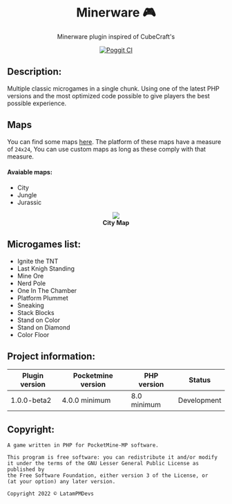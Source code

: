 <div align="center">
  <h1>Minerware 🎮</h1>
  <p>Minerware plugin inspired of CubeCraft's</p>
  <a href="https://poggit.pmmp.io/ci/LatamPMDevs/Minerware/" target="_blank"><img alt="Poggit CI" src="https://poggit.pmmp.io/ci.shield/LatamPMDevs/Minerware/Minerware"></a>
</div>

## Description:
Multiple classic microgames in a single chunk. Using one of the latest PHP versions and the most optimized code possible to give players the best possible experience.

## Maps
You can find some maps [here](https://github.com/LatamPMDevs/Minerware/tree/master/maps). The platform of these maps have a measure of `24x24`, You can use custom maps as long as these comply with that measure.

#### Avaiable maps:
- City
- Jungle
- Jurassic
<p align="center">
	<a href="https://github.com/LatamPMDevs/Minerware/blob/master/maps/City.zip"><img src="https://cdn.discordapp.com/attachments/553969337661390850/971554076775039006/unknown.png"></img></a><br>
	<b>City Map</b>
</p>

## Microgames list:
- Ignite the TNT
- Last Knigh Standing
- Mine Ore
- Nerd Pole
- One In The Chamber
- Platform Plummet
- Sneaking
- Stack Blocks
- Stand on Color
- Stand on Diamond
- Color Floor

## Project information:
| Plugin version | Pocketmine version | PHP version | Status |
|---|---|---|---|
| 1.0.0-beta2 | 4.0.0 minimum | 8.0 minimum | Development |

## Copyright:
```
A game written in PHP for PocketMine-MP software.

This program is free software: you can redistribute it and/or modify
it under the terms of the GNU Lesser General Public License as published by
the Free Software Foundation, either version 3 of the License, or
(at your option) any later version.

Copyright 2022 © LatamPMDevs
```
